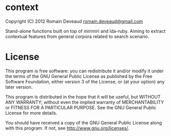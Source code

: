 # context

Copyright (C) 2012 Romain Deveaud <romain.deveaud@gmail.com>

Stand-alone functions built on top of mirimiri and lda-ruby.
Aiming to extract contextual features from general corpora related to search scenario.

License
=======

This program is free software: you can redistribute it and/or modify
it under the terms of the GNU General Public License as published by
the Free Software Foundation, either version 3 of the License, or
(at your option) any later version.

This program is distributed in the hope that it will be useful,
but WITHOUT ANY WARRANTY; without even the implied warranty of
MERCHANTABILITY or FITNESS FOR A PARTICULAR PURPOSE.  See the
GNU General Public License for more details.

You should have received a copy of the GNU General Public License
along with this program.  If not, see <http://www.gnu.org/licenses/>.
